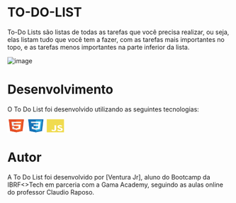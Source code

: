 # TO-DO-LIST
To-Do Lists são listas de todas as tarefas que você precisa realizar, ou seja, elas listam tudo que você tem a fazer, com as tarefas mais importantes no topo, e as tarefas menos importantes na parte inferior da lista.

![image](https://user-images.githubusercontent.com/122493018/235329602-e9914451-cbb8-4a84-b8f2-37f1e4fbbd23.png)

# Desenvolvimento
O To Do List foi desenvolvido utilizando as seguintes tecnologias:
<div>
<img align="center" alt="Ventura-HTML" height="30" width="40" src="https://raw.githubusercontent.com/devicons/devicon/master/icons/html5/html5-original.svg">
<img align="center" alt="Ventura-CSS" height="30" width="40" src="https://raw.githubusercontent.com/devicons/devicon/master/icons/css3/css3-original.svg">
<img align="center" alt="Ventura-Js" height="30" width="40" src="https://raw.githubusercontent.com/devicons/devicon/master/icons/javascript/javascript-plain.svg">
</div>

# Autor
A To Do List foi desenvolvido por [Ventura Jr], aluno do Bootcamp da IBRF<>Tech em parceria com a Gama Academy, seguindo as aulas online do professor Claudio Raposo.
